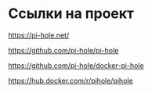 # Ссылки на проект
https://pi-hole.net/

https://github.com/pi-hole/pi-hole

https://github.com/pi-hole/docker-pi-hole

https://hub.docker.com/r/pihole/pihole
